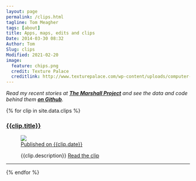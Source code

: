 ```yaml
---
layout: page
permalink: /clips.html
tagline: Tom Meagher
tags: [about]
title: Apps, maps, edits and clips
Date: 2014-03-30 08:32
Author: Tom
Slug: clips
Modified: 2021-02-20
image:
  feature: chips.png
  credit: Texture Palace
  creditlink: http://www.texturepalace.com/wp-content/uploads/computer-texture-medium-8.jpg
---
```


*Read my recent stories at **[The Marshall Project](https://www.themarshallproject.org/staff/tom-meagher)** and see the data and code behind them **[on Github](https://github.com/themarshallproject/)**.*

{% for clip in site.data.clips %}
  <h3><a href="{{clip.url}}" target="_blank">{{clip.title}}</a></h3>
  <figure>     
     <a href="{{ site.url }}/images/{{clip.image}}">
        <img src="{{ site.url }}/images/{{clip.image}}"></a>
        <figcaption><a style="text-decoration: underline" href="{{clip.url}}" target="_blank">Published on {{clip.date}}</a> <p> {{clip.description}} <a href="{{clip.url}}" target="_blank">Read the clip</a></p></figcaption>     
  </figure>
  <hr />
{% endfor %}


